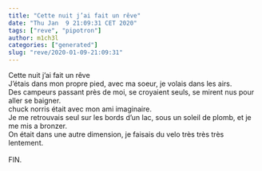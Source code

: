 ```yaml
---
title: "Cette nuit j’ai fait un rêve"
date: "Thu Jan  9 21:09:31 CET 2020"
tags: ["reve", "pipotron"]
author: m1ch3l
categories: ["generated"]
slug: "reve/2020-01-09-21:09:31"
---
```


Cette nuit j’ai fait un rêve<br>
J’étais dans mon propre pied, avec ma soeur, je volais dans les airs.<br>
Des campeurs passant près de moi, se croyaient seuls, se mirent nus pour aller se baigner.<br>
chuck norris était avec mon ami imaginaire.<br>
Je me retrouvais seul sur les bords d’un lac, sous un soleil de plomb, et je me mis a bronzer.<br>
On était dans une autre dimension, je faisais du velo très très très lentement.<br>
<br>
FIN.<br>
<br>
